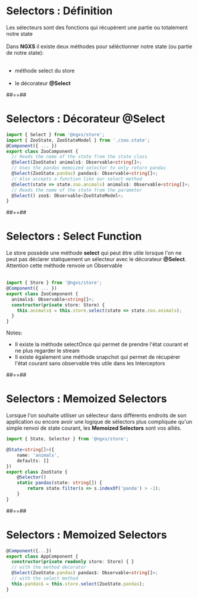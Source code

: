 <!-- .slide-->

# Selectors : Définition

Les sélecteurs sont des fonctions qui récupèrent une partie ou totalement notre state<br><br>
Dans **NGXS** il existe deux méthodes pour séléctionner notre state (ou partie de notre state):<br><br>

-   méthode select du store<br><br>
-   le décorateur **@Select**

##==##

<!-- .slide: class="with-code inconsolata" -->

# Selectors : Décorateur @Select

```typescript
import { Select } from '@ngxs/store';
import { ZooState, ZooStateModel } from './zoo.state';
@Component({ ... })
export class ZooComponent {
  // Reads the name of the state from the state class
  @Select(ZooState) animals$: Observable<string[]>;
  // Uses the pandas memoized selector to only return pandas
  @Select(ZooState.pandas) pandas$: Observable<string[]>;
  // Also accepts a function like our select method
  @Select(state => state.zoo.animals) animals$: Observable<string[]>;
  // Reads the name of the state from the parameter
  @Select() zoo$: Observable<ZooStateModel>;
}
```

<!-- .element: class="big-code" -->

##==##

<!-- .slide: class="with-code inconsolata" -->

# Selectors : Select Function

Le store possède une méthode **select** qui peut être utile lorsque l'on ne peut pas déclarer statiquement un sélecteur avec le décorateur **@Select**.<br>
Attention cette méthode renvoie un Observable
<br><br>

```typescript
import { Store } from '@ngxs/store';
@Component({ ... })
export class ZooComponent {
  animals$: Observable<string[]>;
  constructor(private store: Store) {
    this.animals$ = this.store.select(state => state.zoo.animals);
  }
}
```

<!-- .element: class="big-code" -->

Notes:

-   Il existe la méthode selectOnce qui permet de prendre l'état courant et ne plus regarder le stream
-   Il existe également une méthode snapchot qui permet de récupérer l'état courant sans observable très utile dans les Interceptors

##==##

<!-- .slide: class="with-code inconsolata" -->

# Selectors : Memoized Selectors

Lorsque l'on souhaite utiliser un sélecteur dans différents endroits de son application ou encore avoir une logique de sélectors plus compliquée qu'un simple renvoi de state courant, les **Memoized Selectors** sont vos alliés.

```typescript
import { State, Selector } from '@ngxs/store';

@State<string[]>({
    name: 'animals',
    defaults: []
})
export class ZooState {
    @Selector()
    static pandas(state: string[]) {
        return state.filter(s => s.indexOf('panda') > -1);
    }
}
```

<!-- .element: class="big-code" -->

##==##

<!-- .slide: class="with-code inconsolata" -->

# Selectors : Memoized Selectors

```typescript
@Component({...})
export class AppComponent {
  constructor(private readonly store: Store) { }
  // with the method decorator
  @Select(ZooState.pandas) pandas$: Observable<string[]>;
  // with the select method
  this.pandas$ = this.store.select(ZooState.pandas);
}
```

<!-- .element: class="big-code" -->
